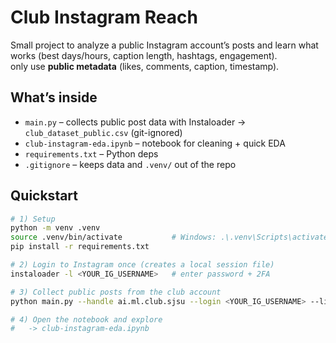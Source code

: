 # Club Instagram Reach

Small project to analyze a public Instagram account’s posts and learn what works
(best days/hours, caption length, hashtags, engagement).  
only use **public metadata** (likes, comments, caption, timestamp).

## What’s inside
- `main.py` – collects public post data with Instaloader → `club_dataset_public.csv` (git-ignored)
- `club-instagram-eda.ipynb` – notebook for cleaning + quick EDA
- `requirements.txt` – Python deps
- `.gitignore` – keeps data and `.venv/` out of the repo

## Quickstart
```bash
# 1) Setup
python -m venv .venv
source .venv/bin/activate           # Windows: .\.venv\Scripts\activate
pip install -r requirements.txt

# 2) Login to Instagram once (creates a local session file)
instaloader -l <YOUR_IG_USERNAME>   # enter password + 2FA

# 3) Collect public posts from the club account
python main.py --handle ai.ml.club.sjsu --login <YOUR_IG_USERNAME> --limit 40 --delay 4.0

# 4) Open the notebook and explore
#   -> club-instagram-eda.ipynb
